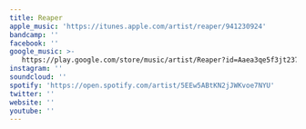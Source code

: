 ```yaml
---
title: Reaper
apple_music: 'https://itunes.apple.com/artist/reaper/941230924'
bandcamp: ''
facebook: ''
google_music: >-
   https://play.google.com/store/music/artist/Reaper?id=Aaea3qe5f3jt237bo77dtq4i5ga
instagram: ''
soundcloud: ''
spotify: 'https://open.spotify.com/artist/5EEw5ABtKN2jJWKvoe7NYU'
twitter: ''
website: ''
youtube: ''
---
```

